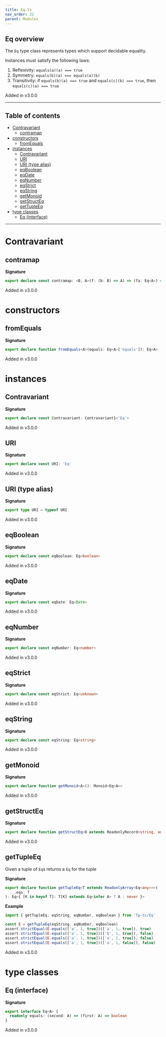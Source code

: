 ```yaml
---
title: Eq.ts
nav_order: 22
parent: Modules
---
```


## Eq overview

The `Eq` type class represents types which support decidable equality.

Instances must satisfy the following laws:

1. Reflexivity: `equals(a)(a) === true`
2. Symmetry: `equals(b)(a) === equals(a)(b)`
3. Transitivity: if `equals(b)(a) === true` and `equals(c)(b) === true`, then `equals(c)(a) === true`

Added in v3.0.0

---

<h2 class="text-delta">Table of contents</h2>

- [Contravariant](#contravariant)
  - [contramap](#contramap)
- [constructors](#constructors)
  - [fromEquals](#fromequals)
- [instances](#instances)
  - [Contravariant](#contravariant-1)
  - [URI](#uri)
  - [URI (type alias)](#uri-type-alias)
  - [eqBoolean](#eqboolean)
  - [eqDate](#eqdate)
  - [eqNumber](#eqnumber)
  - [eqStrict](#eqstrict)
  - [eqString](#eqstring)
  - [getMonoid](#getmonoid)
  - [getStructEq](#getstructeq)
  - [getTupleEq](#gettupleeq)
- [type classes](#type-classes)
  - [Eq (interface)](#eq-interface)

---

# Contravariant

## contramap

**Signature**

```ts
export declare const contramap: <B, A>(f: (b: B) => A) => (fa: Eq<A>) => Eq<B>
```

Added in v3.0.0

# constructors

## fromEquals

**Signature**

```ts
export declare function fromEquals<A>(equals: Eq<A>['equals']): Eq<A>
```

Added in v3.0.0

# instances

## Contravariant

**Signature**

```ts
export declare const Contravariant: Contravariant1<'Eq'>
```

Added in v3.0.0

## URI

**Signature**

```ts
export declare const URI: 'Eq'
```

Added in v3.0.0

## URI (type alias)

**Signature**

```ts
export type URI = typeof URI
```

Added in v3.0.0

## eqBoolean

**Signature**

```ts
export declare const eqBoolean: Eq<boolean>
```

Added in v3.0.0

## eqDate

**Signature**

```ts
export declare const eqDate: Eq<Date>
```

Added in v3.0.0

## eqNumber

**Signature**

```ts
export declare const eqNumber: Eq<number>
```

Added in v3.0.0

## eqStrict

**Signature**

```ts
export declare const eqStrict: Eq<unknown>
```

Added in v3.0.0

## eqString

**Signature**

```ts
export declare const eqString: Eq<string>
```

Added in v3.0.0

## getMonoid

**Signature**

```ts
export declare function getMonoid<A>(): Monoid<Eq<A>>
```

Added in v3.0.0

## getStructEq

**Signature**

```ts
export declare function getStructEq<O extends ReadonlyRecord<string, any>>(eqs: { [K in keyof O]: Eq<O[K]> }): Eq<O>
```

Added in v3.0.0

## getTupleEq

Given a tuple of `Eq`s returns a `Eq` for the tuple

**Signature**

```ts
export declare function getTupleEq<T extends ReadonlyArray<Eq<any>>>(
  ...eqs: T
): Eq<{ [K in keyof T]: T[K] extends Eq<infer A> ? A : never }>
```

**Example**

```ts
import { getTupleEq, eqString, eqNumber, eqBoolean } from 'fp-ts/Eq'

const E = getTupleEq(eqString, eqNumber, eqBoolean)
assert.strictEqual(E.equals(['a', 1, true])(['a', 1, true]), true)
assert.strictEqual(E.equals(['a', 1, true])(['b', 1, true]), false)
assert.strictEqual(E.equals(['a', 1, true])(['a', 2, true]), false)
assert.strictEqual(E.equals(['a', 1, true])(['a', 1, false]), false)
```

Added in v3.0.0

# type classes

## Eq (interface)

**Signature**

```ts
export interface Eq<A> {
  readonly equals: (second: A) => (first: A) => boolean
}
```

Added in v3.0.0
